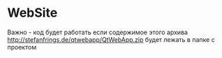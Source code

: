 # WebSite
Важно - код будет работать если содержимое этого архива http://stefanfrings.de/qtwebapp/QtWebApp.zip будет лежать в папке с проектом
